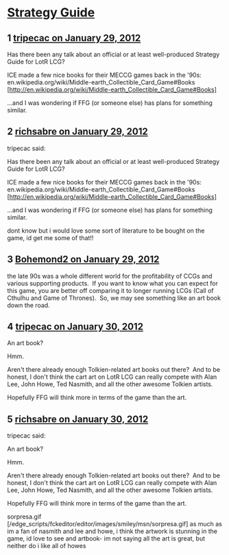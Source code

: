 # [Strategy Guide](https://community.fantasyflightgames.com/topic/59704-strategy-guide/)

## 1 [tripecac on January 29, 2012](https://community.fantasyflightgames.com/topic/59704-strategy-guide/?do=findComment&comment=586696)

Has there been any talk about an official or at least well-produced Strategy Guide for LotR LCG?

ICE made a few nice books for their MECCG games back in the '90s: en.wikipedia.org/wiki/Middle-earth_Collectible_Card_Game#Books [http://en.wikipedia.org/wiki/Middle-earth_Collectible_Card_Game#Books]

...and I was wondering if FFG (or someone else) has plans for something similar.

## 2 [richsabre on January 29, 2012](https://community.fantasyflightgames.com/topic/59704-strategy-guide/?do=findComment&comment=586740)

tripecac said:

Has there been any talk about an official or at least well-produced Strategy Guide for LotR LCG?

ICE made a few nice books for their MECCG games back in the '90s: en.wikipedia.org/wiki/Middle-earth_Collectible_Card_Game#Books [http://en.wikipedia.org/wiki/Middle-earth_Collectible_Card_Game#Books]

...and I was wondering if FFG (or someone else) has plans for something similar.



dont know but i would love some sort of literature to be bought on the game, id get me some of that!!

## 3 [Bohemond2 on January 29, 2012](https://community.fantasyflightgames.com/topic/59704-strategy-guide/?do=findComment&comment=586782)

the late 90s was a whole different world for the profitability of CCGs and various supporting products.  If you want to know what you can expect for this game, you are better off comparing it to longer running LCGs (Call of Cthulhu and Game of Thrones).  So, we may see something like an art book down the road.

## 4 [tripecac on January 30, 2012](https://community.fantasyflightgames.com/topic/59704-strategy-guide/?do=findComment&comment=587083)

An art book?

Hmm.

Aren't there already enough Tolkien-related art books out there?  And to be honest, I don't think the cart art on LotR LCG can really compete with Alan Lee, John Howe, Ted Nasmith, and all the other awesome Tolkien artists. 

Hopefully FFG will think more in terms of the game than the art. 

## 5 [richsabre on January 30, 2012](https://community.fantasyflightgames.com/topic/59704-strategy-guide/?do=findComment&comment=587167)

tripecac said:

An art book?

Hmm.

Aren't there already enough Tolkien-related art books out there?  And to be honest, I don't think the cart art on LotR LCG can really compete with Alan Lee, John Howe, Ted Nasmith, and all the other awesome Tolkien artists. 

Hopefully FFG will think more in terms of the game than the art. 



sorpresa.gif [/edge_scripts/fckeditor/editor/images/smiley/msn/sorpresa.gif] as much as im a fan of nasmith and lee and howe, i think the artwork is stunning in the game, id love to see and artbook- im not saying all the art is great, but neither do i like all of howes

